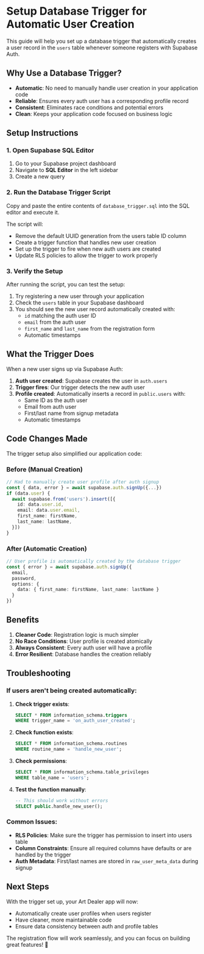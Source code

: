 # Setup Database Trigger for Automatic User Creation

This guide will help you set up a database trigger that automatically creates a user record in the `users` table whenever someone registers with Supabase Auth.

## Why Use a Database Trigger?

- **Automatic**: No need to manually handle user creation in your application code
- **Reliable**: Ensures every auth user has a corresponding profile record
- **Consistent**: Eliminates race conditions and potential errors
- **Clean**: Keeps your application code focused on business logic

## Setup Instructions

### 1. Open Supabase SQL Editor

1. Go to your Supabase project dashboard
2. Navigate to **SQL Editor** in the left sidebar
3. Create a new query

### 2. Run the Database Trigger Script

Copy and paste the entire contents of `database_trigger.sql` into the SQL editor and execute it.

The script will:
- Remove the default UUID generation from the users table ID column
- Create a trigger function that handles new user creation
- Set up the trigger to fire when new auth users are created
- Update RLS policies to allow the trigger to work properly

### 3. Verify the Setup

After running the script, you can test the setup:

1. Try registering a new user through your application
2. Check the `users` table in your Supabase dashboard
3. You should see the new user record automatically created with:
   - `id` matching the auth user ID
   - `email` from the auth user
   - `first_name` and `last_name` from the registration form
   - Automatic timestamps

## What the Trigger Does

When a new user signs up via Supabase Auth:

1. **Auth user created**: Supabase creates the user in `auth.users`
2. **Trigger fires**: Our trigger detects the new auth user
3. **Profile created**: Automatically inserts a record in `public.users` with:
   - Same ID as the auth user
   - Email from auth user
   - First/last name from signup metadata
   - Automatic timestamps

## Code Changes Made

The trigger setup also simplified our application code:

### Before (Manual Creation)
```typescript
// Had to manually create user profile after auth signup
const { data, error } = await supabase.auth.signUp({...})
if (data.user) {
  await supabase.from('users').insert([{
    id: data.user.id,
    email: data.user.email,
    first_name: firstName,
    last_name: lastName,
  }])
}
```

### After (Automatic Creation)
```typescript
// User profile is automatically created by the database trigger
const { error } = await supabase.auth.signUp({
  email,
  password,
  options: {
    data: { first_name: firstName, last_name: lastName }
  }
})
```

## Benefits

1. **Cleaner Code**: Registration logic is much simpler
2. **No Race Conditions**: User profile is created atomically
3. **Always Consistent**: Every auth user will have a profile
4. **Error Resilient**: Database handles the creation reliably

## Troubleshooting

### If users aren't being created automatically:

1. **Check trigger exists**:
   ```sql
   SELECT * FROM information_schema.triggers 
   WHERE trigger_name = 'on_auth_user_created';
   ```

2. **Check function exists**:
   ```sql
   SELECT * FROM information_schema.routines 
   WHERE routine_name = 'handle_new_user';
   ```

3. **Check permissions**:
   ```sql
   SELECT * FROM information_schema.table_privileges 
   WHERE table_name = 'users';
   ```

4. **Test the function manually**:
   ```sql
   -- This should work without errors
   SELECT public.handle_new_user();
   ```

### Common Issues:

- **RLS Policies**: Make sure the trigger has permission to insert into users table
- **Column Constraints**: Ensure all required columns have defaults or are handled by the trigger
- **Auth Metadata**: First/last names are stored in `raw_user_meta_data` during signup

## Next Steps

With the trigger set up, your Art Dealer app will now:
- Automatically create user profiles when users register
- Have cleaner, more maintainable code
- Ensure data consistency between auth and profile tables

The registration flow will work seamlessly, and you can focus on building great features! 🎨 